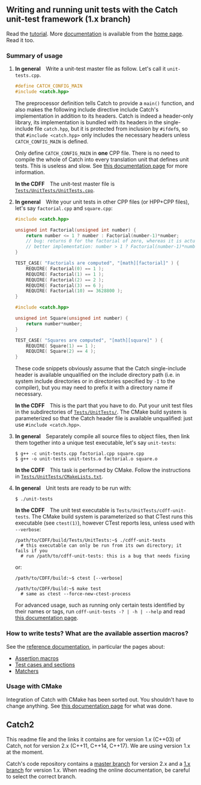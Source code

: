 ## Writing and running unit tests with the Catch unit-test framework (1.x branch)

Read the [tutorial](https://github.com/catchorg/Catch2/blob/Catch1.x/docs/tutorial.md). More [documentation](https://github.com/catchorg/Catch2/blob/Catch1.x/docs/Readme.md) is available from the [home page](https://github.com/catchorg/Catch2/tree/Catch1.x). Read it too.

### Summary of usage

1. **In general**&emsp;Write a unit-test master file as follow. Let's call it `unit-tests.cpp`.

    ```cpp
    #define CATCH_CONFIG_MAIN
    #include <catch.hpp>
    ```

    The preprocessor definition tells Catch to provide a `main()` function, and also makes the following include directive include Catch's implementation in addition to its headers. Catch is indeed a header-only library, its implementation is bundled with its headers in the single-include file `catch.hpp`, but it is protected from inclusion by `#ifdef`s, so that `#include <catch.hpp>` only includes the necessary headers unless `CATCH_CONFIG_MAIN` is defined.

    Only define `CATCH_CONFIG_MAIN` in **one** CPP file. There is no need to compile the whole of Catch into every translation unit that defines unit tests. This is useless and slow. See [this documentation page](https://github.com/catchorg/Catch2/blob/Catch1.x/docs/slow-compiles.md) for more information.

    **In the CDFF**&emsp;The unit-test master file is [`Tests/UnitTests/UnitTests.cpp`](/Tests/UnitTests/UnitTests.cpp).

2. **In general**&emsp;Write your unit tests in other CPP files (or HPP+CPP files), let's say `factorial.cpp` and `square.cpp`:

    ```cpp
    #include <catch.hpp>

    unsigned int Factorial(unsigned int number) {
        return number <= 1 ? number : Factorial(number-1)*number;
        // bug: returns 0 for the factorial of zero, whereas it is actually 1
        // better implementation: number > 1 ? Factorial(number-1)*number : 1
    }

    TEST_CASE( "Factorials are computed", "[math][factorial]" ) {
        REQUIRE( Factorial(0) == 1 );
        REQUIRE( Factorial(1) == 1 );
        REQUIRE( Factorial(2) == 2 );
        REQUIRE( Factorial(3) == 6 );
        REQUIRE( Factorial(10) == 3628800 );
    }
    ```

    ```cpp
    #include <catch.hpp>

    unsigned int Square(unsigned int number) {
        return number*number;
    }

    TEST_CASE( "Squares are computed", "[math][square]" ) {
        REQUIRE( Square(1) == 1 );
        REQUIRE( Square(2) == 4 );
    }
    ```

    These code snippets obviously assume that the Catch single-include header is available unqualified on the include directory path (i.e. in system include directories or in directories specified by `-I` to the compiler), but you may need to prefix it with a directory name if necessary.

    **In the CDFF**&emsp;This is the part that you have to do. Put your unit test files in the subdirectories of [`Tests/UnitTests/`](/Tests/UnitTests/). The CMake build system is parameterized so that the Catch header file is available unqualified: just use `#include <catch.hpp>`.

3. **In general**&emsp;Separately compile all source files to object files, then link them together into a unique test executable, let's say `unit-tests`:

    ```shell
    $ g++ -c unit-tests.cpp factorial.cpp square.cpp
    $ g++ -o unit-tests unit-tests.o factorial.o square.o
    ```

    **In the CDFF**&emsp;This task is performed by CMake. Follow the instructions in [`Tests/UnitTests/CMakeLists.txt`](/Tests/UnitTests/CMakeLists.txt).

4. **In general**&emsp;Unit tests are ready to be run with:

    ```shell
    $ ./unit-tests
    ```

    **In the CDFF**&emsp;The unit test executable is `Tests/UnitTests/cdff-unit-tests`. The CMake build system is parameterized so that CTest runs this executable (see `ctest(1)`), however CTest reports less, unless used with `--verbose`:

    ```shell
    /path/to/CDFF/build/Tests/UnitTests:~$ ./cdff-unit-tests
      # this executable can only be run from its own directory; it fails if you
      # run /path/to/cdff-unit-tests: this is a bug that needs fixing
    ```

    or:

    ```shell
    /path/to/CDFF/build:~$ ctest [--verbose]

    /path/to/CDFF/build:~$ make test
      # same as ctest --force-new-ctest-process
    ```

    For advanced usage, such as running only certain tests identified by their names or tags, run `cdff-unit-tests -? | -h | --help` and read [this documentation page](https://github.com/catchorg/Catch2/blob/Catch1.x/docs/command-line.md).

### How to write tests? What are the available assertion macros?

See the [reference documentation](https://github.com/catchorg/Catch2/blob/Catch1.x/docs/Readme.md), in particular the pages about:

* [Assertion macros](https://github.com/catchorg/Catch2/blob/Catch1.x/docs/assertions.md)
* [Test cases and sections](https://github.com/catchorg/Catch2/blob/Catch1.x/docs/test-cases-and-sections.md)
* [Matchers](https://github.com/catchorg/Catch2/blob/Catch1.x/docs/matchers.md)

### Usage with CMake

Integration of Catch with CMake has been sorted out. You shouldn't have to change anything. See [this documentation page](https://github.com/catchorg/Catch2/blob/Catch1.x/docs/build-systems.md) for what was done.

## Catch2

This readme file and the links it contains are for version 1.x (C++03) of Catch, not for version 2.x (C++11, C++14, C++17). We are using version 1.x at the moment.

Catch's code repository contains a [master branch](https://github.com/catchorg/Catch2) for version 2.x and a [1.x branch](https://github.com/catchorg/Catch2/tree/Catch1.x) for version 1.x. When reading the online documentation, be careful to select the correct branch.
